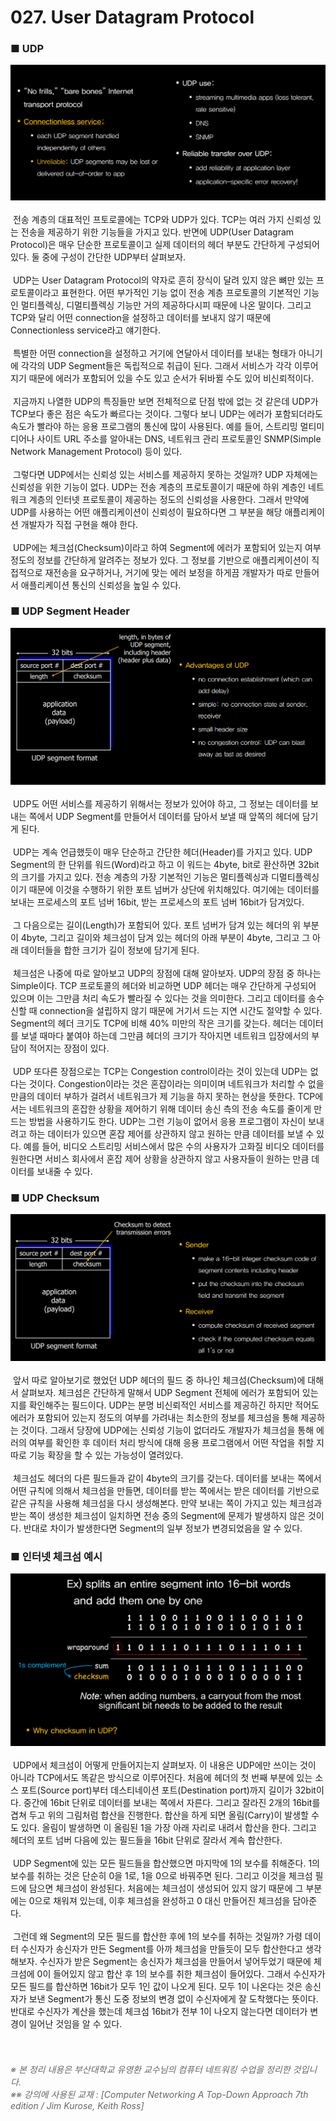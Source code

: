 ﻿# 027. User Datagram Protocol
### ■ UDP
![UDP]( https://raw.githubusercontent.com/taechacode/ComputerScienceRepository/master/Computer%20Network/images/CN_027_01.PNG)
<br><br>
&nbsp;전송 계층의 대표적인 프토로콜에는 TCP와 UDP가 있다. TCP는 여러 가지 신뢰성 있는 전송을 제공하기 위한 기능들을 가지고 있다. 반면에 UDP(User Datagram Protocol)은 매우 단순한 프로토콜이고 실제 데이터의 헤더 부분도 간단하게 구성되어 있다. 둘 중에 구성이 간단한 UDP부터 살펴보자.
<br><br>
&nbsp;UDP는 User Datagram Protocol의 약자로 흔히 장식이 달려 있지 않은 뼈만 있는 프로토콜이라고 표현한다. 어떤 부가적인 기능 없이 전송 계층 프로토콜의 기본적인 기능인 멀티플렉싱, 디멀티플렉싱 기능만 거의 제공하다시피 때문에 나온 말이다. 그리고 TCP와 달리 어떤 connection을 설정하고 데이터를 보내지 않기 때문에 Connectionless service라고 얘기한다.
<br><br>
&nbsp;특별한 어떤 connection을 설정하고 거기에 연달아서 데이터를 보내는 형태가 아니기에 각각의 UDP Segment들은 독립적으로 취급이 된다. 그래서 서비스가 각각 이루어지기 때문에 에러가 포함되어 있을 수도 있고 순서가 뒤바뀔 수도 있어 비신뢰적이다.
<br><br>
&nbsp;지금까지 나열한 UDP의 특징들만 보면 전체적으로 단점 밖에 없는 것 같은데 UDP가 TCP보다 좋은 점은 속도가 빠르다는 것이다. 그렇다 보니 UDP는 에러가 포함되더라도 속도가 빨라야 하는 응용 프로그램의 통신에 많이 사용된다. 예를 들어, 스트리밍 멀티미디어나 사이트 URL 주소를 알아내는 DNS, 네트워크 관리 프로토콜인 SNMP(Simple Network Management Protocol) 등이 있다.
<br><br>
&nbsp;그렇다면 UDP에서는 신뢰성 있는 서비스를 제공하지 못하는 것일까? UDP 자체에는 신뢰성을 위한 기능이 없다. UDP는 전송 계층의 프로토콜이기 때문에 하위 계층인 네트워크 계층의 인터넷 프로토콜이 제공하는 정도의 신뢰성을 사용한다. 그래서 만약에 UDP를 사용하는 어떤 애플리케이션이 신뢰성이 필요하다면 그 부분을 해당 애플리케이션 개발자가 직접 구현을 해야 한다.
<br><br>
&nbsp;UDP에는 체크섬(Checksum)이라고 하여 Segment에 에러가 포함되어 있는지 여부 정도의 정보를 간단하게 알려주는 정보가 있다. 그 정보를 기반으로 애플리케이션이 직접적으로 재전송을 요구하거나, 거기에 맞는 에러 보정을 하게끔 개발자가 따로 만들어서 애플리케이션 통신의 신뢰성을 높일 수 있다.
<br>
### ■ UDP Segment Header
![ UDP Segment Header]( https://raw.githubusercontent.com/taechacode/ComputerScienceRepository/master/Computer%20Network/images/CN_027_02.PNG)
<br><br>
&nbsp;UDP도 어떤 서비스를 제공하기 위해서는 정보가 있어야 하고, 그 정보는 데이터를 보내는 쪽에서 UDP Segment를 만들어서 데이터를 담아서 보낼 때 앞쪽의 헤더에 담기게 된다.
<br><br>
&nbsp;UDP는 계속 언급했듯이 매우 단순하고 간단한 헤더(Header)를 가지고 있다. UDP Segment의 한 단위를 워드(Word)라고 하고 이 워드는 4byte, bit로 환산하면 32bit의 크기를 가지고 있다. 전송 계층의 가장 기본적인 기능은 멀티플렉싱과 디멀티플렉싱이기 때문에 이것을 수행하기 위한 포트 넘버가 상단에 위치해있다. 여기에는 데이터를 보내는 프로세스의 포트 넘버 16bit, 받는 프로세스의 포트 넘버 16bit가 담겨있다.
<br><br>
&nbsp;그 다음으로는 길이(Length)가 포함되어 있다. 포트 넘버가 담겨 있는 헤더의 위 부분이 4byte, 그리고 길이와 체크섬이 담겨 있는 헤더의 아래 부분이 4byte, 그리고 그 아래 데이터들을 합한 크기가 길이 정보에 담기게 된다.
<br><br>
&nbsp;체크섬은 나중에 따로 알아보고 UDP의 장점에 대해 알아보자. UDP의 장점 중 하나는 Simple이다. TCP 프로토콜의 헤더와 비교하면 UDP 헤더는 매우 간단하게 구성되어 있으며 이는 그만큼 처리 속도가 빨라질 수 있다는 것을 의미한다. 그리고 데이터를 송수신할 때 connection을 설립하지 않기 때문에 거기서 드는 지연 시간도 절약할 수 있다. Segment의 헤더 크기도 TCP에 비해 40% 미만의 작은 크기를 갖는다. 헤더는 데이터를 보낼 때마다 붙여야 하는데 그만큼 헤더의 크기가 작아지면 네트워크 입장에서의 부담이 적어지는 장점이 있다.
<br><br>
&nbsp;UDP 또다른 장점으로는 TCP는 Congestion control이라는 것이 있는데 UDP는 없다는 것이다. Congestion이라는 것은 혼잡이라는 의미이며 네트워크가 처리할 수 없을 만큼의 데이터 부하가 걸려서 네트워크가 제 기능을 하지 못하는 현상을 뜻한다. TCP에서는 네트워크의 혼잡한 상황을 제어하기 위해 데이터 송신 측의 전송 속도를 줄이게 만드는 방법을 사용하기도 한다. UDP는 그런 기능이 없어서 응용 프로그램이 자신이 보내려고 하는 데이터가 있으면 혼잡 제어를 상관하지 않고 원하는 만큼 데이터를 보낼 수 있다. 예를 들어, 비디오 스트리밍 서비스에서 많은 수의 사용자가 고화질 비디오 데이터를 원한다면 서비스 회사에서 혼잡 제어 상황을 상관하지 않고 사용자들이 원하는 만큼 데이터를 보내줄 수 있다.
<br>
### ■ UDP Checksum
![ UDP Checksum]( https://raw.githubusercontent.com/taechacode/ComputerScienceRepository/master/Computer%20Network/images/CN_027_03.PNG)
<br><br>
&nbsp;앞서 따로 알아보기로 했었던 UDP 헤더의 필드 중 하나인 체크섬(Checksum)에 대해서 살펴보자. 체크섬은 간단하게 말해서 UDP Segment 전체에 에러가 포함되어 있는지를 확인해주는 필드이다. UDP는 분명 비신뢰적인 서비스를 제공하긴 하지만 적어도 에러가 포함되어 있는지 정도의 여부를 가려내는 최소한의 정보를 체크섬을 통해 제공하는 것이다. 그래서 당장에 UDP에는 신뢰성 기능이 없더라도 개발자가 체크섬을 통해 에러의 여부를 확인한 후 데이터 처리 방식에 대해 응용 프로그램에서 어떤 작업을 취할 지 따로 기능 확장을 할 수 있는 가능성이 열려있다.
<br><br>
&nbsp;체크섬도 헤더의 다른 필드들과 같이 4byte의 크기를 갖는다. 데이터를 보내는 쪽에서 어떤 규칙에 의해서 체크섬을 만들면, 데이터를 받는 쪽에서는 받은 데이터를 기반으로 같은 규칙을 사용해 체크섬을 다시 생성해본다. 만약 보내는 쪽이 가지고 있는 체크섬과 받는 쪽이 생성한 체크섬이 일치하면 전송 중의 Segment에 문제가 발생하지 않은 것이다. 반대로 차이가 발생한다면 Segment의 일부 정보가 변경되었음을 알 수 있다. 
<br>
### ■ 인터넷 체크섬 예시
![ 인터넷 체크섬 예시]( https://raw.githubusercontent.com/taechacode/ComputerScienceRepository/master/Computer%20Network/images/CN_027_04.PNG)
<br><br>
&nbsp;UDP에서 체크섬이 어떻게 만들어지는지 살펴보자. 이 내용은 UDP에만 쓰이는 것이 아니라 TCP에서도 똑같은 방식으로 이루어진다. 처음에 헤더의 첫 번째 부분에 있는 소스 포트(Source port)부터 데스티네이션 포트(Destination port)까지 길이가 32bit이다. 중간에 16bit 단위로 데이터를 보내는 쪽에서 자른다. 그리고 잘라진 2개의 16bit를 겹쳐 두고 위의 그림처럼 합산을 진행한다. 합산을 하게 되면 올림(Carry)이 발생할 수도 있다. 올림이 발생하면 이 올림된 1을 가장 아래 자리로 내려서 합산을 한다. 그리고 헤더의 포트 넘버 다음에 있는 필드들을 16bit 단위로 잘라서 계속 합산한다.
<br><br>
&nbsp;UDP Segment에 있는 모든 필드들을 합산했으면 마지막에 1의 보수를 취해준다. 1의 보수를 취하는 것은 단순히 0을 1로, 1을 0으로 바꿔주면 된다. 그리고 이것을 체크섬 필드에 담으면 체크섬이 완성된다. 처음에는 체크섬이 생성되어 있지 않기 때문에 그 부분에는 0으로 채워져 있는데, 이후 체크섬을 완성하고 0 대신 만들어진 체크섬을 담아준다.
<br><br>
&nbsp;그런데 왜 Segment의 모든 필드를 합산한 후에 1의 보수를 취하는 것일까? 가령 데이터 수신자가 송신자가 만든 Segment를 아까 체크섬을 만들듯이 모두 합산한다고 생각해보자. 수신자가 받은 Segment는 송신자가 체크섬을 만들어서 넣어두었기 때문에 체크섬에 0이 들어있지 않고 합산 후 1의 보수를 취한 체크섬이 들어있다. 그래서 수신자가 모든 필드를 합산하면 16bit가 모두 1인 값이 나오게 된다. 모두 1이 나온다는 것은 송신자가 보낸 Segment가 통신 도중 정보의 변경 없이 수신자에게 잘 도착했다는 뜻이다. 반대로 수신자가 계산을 했는데 체크섬 16bit가 전부 1이 나오지 않는다면 데이터가 변경이 일어난 것임을 알 수 있다.
<br><br><br>
###### <span style="color:#666666">※ 본 정리 내용은 부산대학교 유영환 교수님의 컴퓨터 네트워킹 수업을 정리한 것입니다.<br>※※ 강의에 사용된 교재 : [Computer Networking A Top-Down Approach 7th edition / Jim Kurose, Keith Ross]</span>
